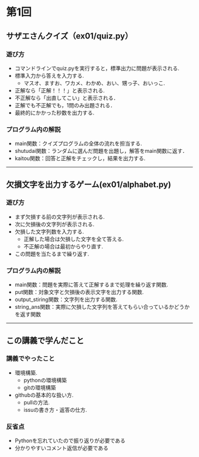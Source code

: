 # 第1回
## サザエさんクイズ（ex01/quiz.py）
### 遊び方
* コマンドラインでquiz.pyを実行すると，標準出力に問題が表示される.
* 標準入力から答えを入力する.
    * マスオ、ますお、ワカメ、わかめ、おい、甥っ子、おいっこ.
* 正解なら「正解！！！」と表示される.
* 不正解なら「出直してこい」と表示される．
* 正解でも不正解でも，1問のみ出題される．
* 最終的にかかった秒数を出力する.
### プログラム内の解説
* main関数：クイズプログラムの全体の流れを担当する.
* shutudai関数：ランダムに選んだ問題を出題し，解答をmain関数に返す．
* kaitou関数：回答と正解をチェックし，結果を出力する.
--- 
## 欠損文字を出力するゲーム(ex01/alphabet.py)
### 遊び方
* まず欠損する前の文字列が表示される.
* 次に欠損後の文字列が表示される.
* 欠損した文字列数を入力する.
    * 正解した場合は欠損した文字を全て答える.
    * 不正解の場合は最初からやり直す.
* この問題を当たるまで繰り返す. 
### プログラム内の解説
* main関数：問題を実際に答えて正解するまで処理を繰り返す関数.
* put関数：対象文字と欠損後の表示文字を出力する関数.
* output_stiring関数：文字列を出力する関数.
* string_ans関数：実際に欠損した文字列を答えてもらい合っているかどうかを返す関数
---
## この講義で学んだこと
### 講義でやったこと
* 環境構築.
    * pythonの環境構築
    * gitの環境構築
* githubの基本的な扱い方.
    * pullの方法.
    * issuの書き方・返答の仕方.
### 反省点
* Pythonを忘れていたので振り返りが必要である
* 分かりやすいコメント返信が必要である